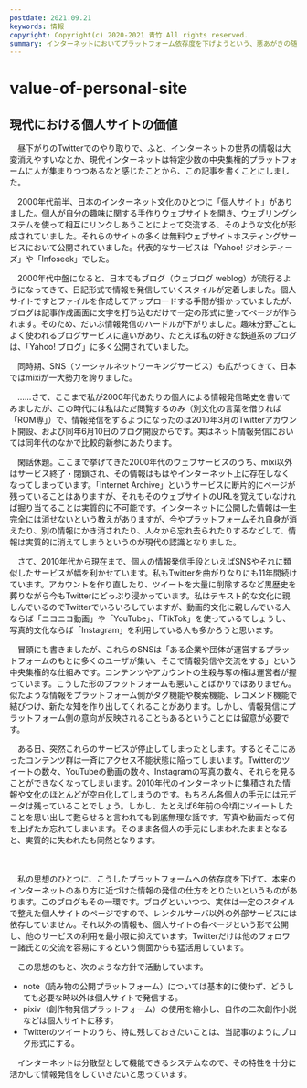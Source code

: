 ```yaml
---
postdate: 2021.09.21
keywords: 情報
copyright: Copyright(c) 2020-2021 青竹 All rights reserved.
summary: インターネットにおいてプラットフォーム依存度を下げようという、悪あがきの随想です。
---
```


# value-of-personal-site

## 現代における個人サイトの価値

　昼下がりのTwitterでのやり取りで、ふと、インターネットの世界の情報は大変消えやすいなとか、現代インターネットは特定少数の中央集権的プラットフォームに人が集まりつつあるなと感じたことから、この記事を書くことにしました。

　2000年代前半、日本のインターネット文化のひとつに「個人サイト」がありました。個人が自分の趣味に関する手作りウェブサイトを開き、ウェブリングシステムを使って相互にリンクしあうことによって交流する、そのような文化が形成されていました。それらのサイトの多くは無料ウェブサイトホスティングサービスにおいて公開されていました。代表的なサービスは「Yahoo! ジオシティーズ」や「Infoseek」でした。

　2000年代中盤になると、日本でもブログ（ウェブログ weblog）が流行るようになってきて、日記形式で情報を発信していくスタイルが定着しました。個人サイトですとファイルを作成してアップロードする手間が掛かっていましたが、ブログは記事作成画面に文字を打ち込むだけで一定の形式に整ってページが作られます。そのため、だいぶ情報発信のハードルが下がりました。趣味分野ごとによく使われるブログサービスに違いがあり、たとえば私の好きな鉄道系のブログは、「Yahoo! ブログ」に多く公開されていました。

　同時期、SNS（ソーシャルネットワーキングサービス）も広がってきて、日本ではmixiが一大勢力を誇りました。

　……さて、ここまで私が2000年代あたりの個人による情報発信略史を書いてみましたが、この時代には私はただ閲覧するのみ（別文化の言葉を借りれば「ROM専」）で、情報発信をするようになったのは2010年3月のTwitterアカウント開設、および同年6月10日のブログ開設からです。実はネット情報発信においては同年代のなかで比較的新参にあたります。

　閑話休題。ここまで挙げてきた2000年代のウェブサービスのうち、mixi以外はサービス終了・閉鎖され、その情報はもはやインターネット上に存在しなくなってしまっています。「Internet Archive」というサービスに断片的にページが残っていることはありますが、それもそのウェブサイトのURLを覚えていなければ掘り当てることは実質的に不可能です。インターネットに公開した情報は一生完全には消せないという教えがありますが、今やプラットフォームそれ自身が消えたり、別の情報にかき消されたり、人々から忘れ去られたりするなどして、情報は実質的に消えてしまうというのが現代の認識となりました。

　さて、2010年代から現在まで、個人の情報発信手段といえばSNSやそれに類似したサービスが幅を利かせています。私もTwitterを曲がりなりにも11年間続けています。アカウントを作り直したり、ツイートを大量に削除するなど黒歴史を葬りながら今もTwitterにどっぷり浸かっています。私はテキスト的な文化に親しんでいるのでTwitterでいろいろしていますが、動画的文化に親しんでいる人ならば「ニコニコ動画」や「YouTube」、「TikTok」を使っているでしょうし、写真的文化ならば「Instagram」を利用している人も多かろうと思います。

　冒頭にも書きましたが、これらのSNSは「ある企業や団体が運営するプラットフォームのもとに多くのユーザが集い、そこで情報発信や交流をする」という中央集権的な仕組みです。コンテンツやアカウントの生殺与奪の権は運営者が握っています。こうした形のプラットフォームも悪いことばかりではありません。似たような情報をプラットフォーム側がタグ機能や検索機能、レコメンド機能で結びつけ、新たな知を作り出してくれることがあります。しかし、情報発信にプラットフォーム側の意向が反映されることもあるということには留意が必要です。

　ある日、突然これらのサービスが停止してしまったとします。するとそこにあったコンテンツ群は一斉にアクセス不能状態に陥ってしまいます。Twitterのツイートの数々、YouTubeの動画の数々、Instagramの写真の数々、それらを見ることができなくなってしまいます。2010年代のインターネットに集積された情報や文化のほとんどが空白化してしまうのです。もちろん各個人の手元には元データは残っていることでしょう。しかし、たとえば6年前の今頃にツイートしたことを思い出して甦らせろと言われても到底無理な話です。写真や動画だって何を上げたか忘れてしまいます。そのまま各個人の手元にしまわれたままとなると、実質的に失われたも同然となります。

　

　私の思想のひとつに、こうしたプラットフォームへの依存度を下げて、本来のインターネットのあり方に近づけた情報の発信の仕方をとりたいというものがあります。このブログもその一環です。ブログといいつつ、実体は一定のスタイルで整えた個人サイトのページですので、レンタルサーバ以外の外部サービスには依存していません。それ以外の情報も、個人サイトの各ページという形で公開し、他のサービスの利用を最小限に抑えています。Twitterだけは他のフォロワー諸氏との交流を容易にするという側面からも猛活用しています。

　この思想のもと、次のような方針で活動しています。

- note（読み物の公開プラットフォーム）については基本的に使わず、どうしても必要な時以外は個人サイトで発信する。
- pixiv（創作物発信プラットフォーム）の使用を縮小し、自作の二次創作小説などは個人サイトに移す。
- Twitterのツイートのうち、特に残しておきたいことは、当記事のようにブログ形式にする。

　インターネットは分散型として機能できるシステムなので、その特性を十分に活かして情報発信をしていきたいと思っています。